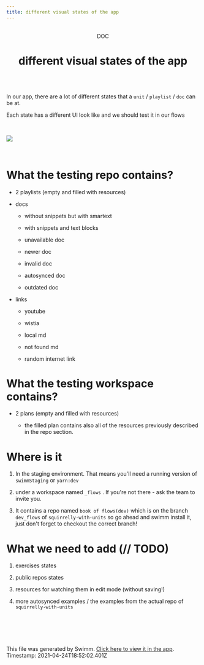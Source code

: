 ```yaml
---
title: different visual states of the app
---
```


<div align="center">    <br/>    <div>DOC</div>    <h1>different visual states of the app</h1>    <br/>  </div>

<br/>

In our app, there are a lot of different states that a `unit` / `playlist` / `doc` can be at.

Each state has a different UI look like and we should test it in our flows

<br/>

![](https://firebasestorage.googleapis.com/v0/b/swimmio-content/o/repositories%2FveezvxCuzpPrRLLXWD2E%2Feebc0f57-250b-46e9-9c67-7bb6f8442884.png?alt=media&token=74962a4b-10a5-4b69-83d5-f73b9d9af923)

<br/>

What the testing repo contains?
===============================

*   2 playlists (empty and filled with resources)
    
*   docs
    
    *   without snippets but with smartext
        
    *   with snippets and text blocks
        
    *   unavailable doc
        
    *   newer doc
        
    *   invalid doc
        
    *   autosynced doc
        
    *   outdated doc
        
*   links
    
    *   youtube
        
    *   wistia
        
    *   local md
        
    *   not found md
        
    *   random internet link
        

What the testing workspace contains?
====================================

*   2 plans (empty and filled with resources)
    
    *   the filled plan contains also all of the resources previously described in the repo section.
        

Where is it
===========

1.  In the staging environment. That means you'll need a running version of `swimmStaging` or `yarn:dev`
    
2.  under a workspace named `_flows` . If you're not there - ask the team to invite you.
    
3.  It contains a repo named `book of flows(dev)` which is on the branch `dev_flows` of `squirrelly-with-units` so go ahead and swimm install it, just don't forget to checkout the correct branch!
    

What we need to add (// TODO)
=============================

1.  exercises states
    
2.  public repos states
    
3.  resources for watching them in edit mode (without saving!)
    
4.  more autosynced examples / the examples from the actual repo of `squirrelly-with-units`

<br/>

<br/><br/>

This file was generated by Swimm. [Click here to view it in the app](https://swimm.io/link?l=c3dpbW0lM0ElMkYlMkZyZXBvcyUyRnZlZXp2eEN1enBQclJMTFhXRDJFJTJGZG9jcyUyRndkZlljbHZudVdZcGhsQWN5MXI4). Timestamp: 2021-04-24T18:52:02.401Z
